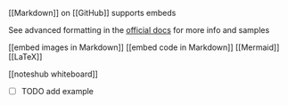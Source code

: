 [[Markdown]] on [[GitHub]] supports embeds

See advanced formatting in the [official docs](https://docs.github.com/en/get-started/writing-on-github/getting-started-with-writing-and-formatting-on-github/basic-writing-and-formatting-syntax) for more info and samples

[[embed images in Markdown]]
[[embed code in Markdown]]
[[Mermaid]]
[[LaTeX]]

[[noteshub whiteboard]]
- [ ] TODO add example
